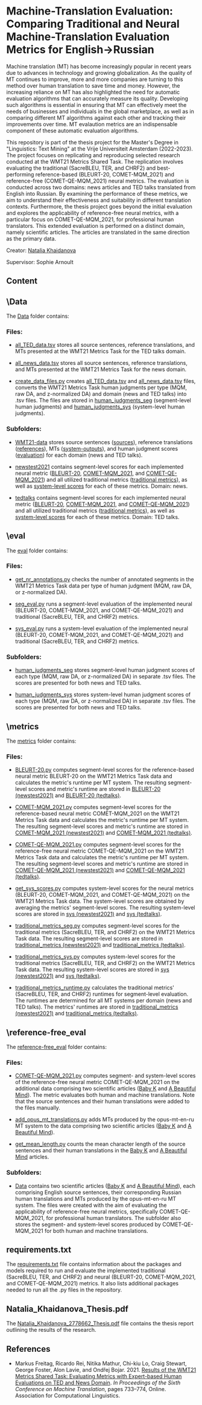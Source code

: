 <h1>Machine-Translation Evaluation: Comparing Traditional and Neural Machine-Translation Evaluation Metrics for English→Russian</h1>

Machine translation (MT) has become increasingly popular in recent years due to advances in technology and growing globalization. As the quality of MT continues to improve, more and more companies are turning to this method over human translation to save time and money. However, the increasing reliance on MT has also highlighted the need for automatic evaluation algorithms that can accurately measure its quality. Developing such algorithms is essential in ensuring that MT can effectively meet the needs of businesses and individuals in the global marketplace, as well as in comparing different MT algorithms against each other and tracking their improvements over time. MT evalaution metrics are an indispensable component of these automatic evaluation algorithms. 

This repository is part of the thesis project for the Master's Degree in "Linguistics: Text Mining" at the Vrije Universiteit Amsterdam (2022-2023). The project focuses on replicating and reproducing selected research conducted at the WMT21 Metrics Shared Task. The replication involves evaluating the traditional (SacreBLEU, TER, and CHRF2) and best-performing reference-based (BLEURT-20, COMET-MQM_2021) and reference-free (COMET-QE-MQM_2021) neural metrics. The evaluation is conducted across two domains: news articles and TED talks translated from English into Russian. By examining the performance of these metrics, we aim to understand their effectiveness and suitability in different translation contexts. Furthermore, the thesis project goes beyond the initial evaluation and explores the applicability of reference-free neural metrics, with a particular focus on COMET-QE-MQM_2021, for professional human translators. This extended evaluation is performed on a distinct domain, namely scientific articles. The articles are translated in the same direction as the primary data. 

Creator: [Natalia Khaidanova](https://github.com/NataliaKhaidanova)

Supervisor: Sophie Arnoult 

<h2>Content</h2>

<h2>\Data</h2>

The [Data](https://github.com/cltl-students/Natalia-Khaidanova-machine-translation-evaluation/tree/main/Data) folder contains:

<h3>Files:</h3>

- [all_TED_data.tsv](https://github.com/cltl-students/Natalia-Khaidanova-machine-translation-evaluation/blob/main/Data/all_TED_data.tsv) stores all source sentences, reference translations, and MTs presented at the WMT21 Metrics Task for the TED talks domain.  

- [all_news_data.tsv](https://github.com/cltl-students/Natalia-Khaidanova-machine-translation-evaluation/blob/main/Data/all_news_data.tsv) stores all source sentences, reference translations, and MTs presented at the WMT21 Metrics Task for the news domain.

- [create_data_files.py](https://github.com/cltl-students/Natalia-Khaidanova-machine-translation-evaluation/blob/main/Data/create_data_files.py) creates [all_TED_data.tsv](https://github.com/cltl-students/Natalia-Khaidanova-machine-translation-evaluation/blob/main/Data/all_TED_data.tsv) and [all_news_data.tsv](https://github.com/cltl-students/Natalia-Khaidanova-machine-translation-evaluation/blob/main/Data/all_news_data.tsv) files, converts the WMT21 Metrics Task human judgments per type (MQM, raw DA, and z-normalized DA) and domain (news and TED talks) into .tsv files. The files are stored in [human_judgments_seg](https://github.com/cltl-students/Natalia-Khaidanova-machine-translation-evaluation/tree/main/eval/human_judgments_seg) (segment-level human judgments) and [human_judgments_sys](https://github.com/cltl-students/Natalia-Khaidanova-machine-translation-evaluation/tree/main/eval/human_judgments_sys) (system-level human judgments). 

<h3>Subfolders:</h3>

- [WMT21-data](https://github.com/cltl-students/Natalia-Khaidanova-machine-translation-evaluation/tree/main/Data/WMT21-data) stores source sentences ([sources](https://github.com/cltl-students/Natalia-Khaidanova-machine-translation-evaluation/tree/main/Data/WMT21-data/sources)), reference translations ([references](https://github.com/cltl-students/Natalia-Khaidanova-machine-translation-evaluation/tree/main/Data/WMT21-data/references)), MTs ([system-outputs](https://github.com/cltl-students/Natalia-Khaidanova-machine-translation-evaluation/tree/main/Data/WMT21-data/system-outputs)), and human judgment scores ([evaluation](https://github.com/cltl-students/Natalia-Khaidanova-machine-translation-evaluation/tree/main/Data/WMT21-data/evaluation)) for each domain (news and TED talks). 

- [newstest2021](https://github.com/cltl-students/Natalia-Khaidanova-machine-translation-evaluation/tree/main/Data/newstest2021) contains segment-level scores for each implemented neural metric ([BLEURT-20](https://github.com/cltl-students/Natalia-Khaidanova-machine-translation-evaluation/tree/main/Data/newstest2021/BLEURT-20), [COMET-MQM_2021](https://github.com/cltl-students/Natalia-Khaidanova-machine-translation-evaluation/tree/main/Data/newstest2021/COMET-MQM_2021), and [COMET-QE-MQM_2021](https://github.com/cltl-students/Natalia-Khaidanova-machine-translation-evaluation/tree/main/Data/newstest2021/COMET-QE-MQM_2021)) and all utilized traditional metrics ([traditional metrics](https://github.com/cltl-students/Natalia-Khaidanova-machine-translation-evaluation/tree/main/Data/newstest2021/traditional_metrics)), as well as [system-level scores](https://github.com/cltl-students/Natalia-Khaidanova-machine-translation-evaluation/tree/main/Data/newstest2021/sys) for each of these metrics. Domain: news. 

- [tedtalks](https://github.com/cltl-students/Natalia-Khaidanova-machine-translation-evaluation/tree/main/Data/tedtalks) contains segment-level scores for each implemented neural metric ([BLEURT-20](https://github.com/cltl-students/Natalia-Khaidanova-machine-translation-evaluation/tree/main/Data/tedtalks/BLEURT-20), [COMET-MQM_2021](https://github.com/cltl-students/Natalia-Khaidanova-machine-translation-evaluation/tree/main/Data/tedtalks/COMET-MQM_2021), and [COMET-QE-MQM_2021](https://github.com/cltl-students/Natalia-Khaidanova-machine-translation-evaluation/tree/main/Data/tedtalks/COMET-QE-MQM_2021)) and all utilized traditional metrics ([traditional metrics](https://github.com/cltl-students/Natalia-Khaidanova-machine-translation-evaluation/tree/main/Data/tedtalks/traditional_metrics)), as well as [system-level scores](https://github.com/cltl-students/Natalia-Khaidanova-machine-translation-evaluation/tree/main/Data/tedtalks/sys) for each of these metrics. Domain: TED talks. 

<h2>\eval</h2>

The [eval](https://github.com/cltl-students/Natalia-Khaidanova-machine-translation-evaluation/tree/main/eval) folder contains: 

<h3>Files:</h3>

- [get_nr_annotations.py](https://github.com/cltl-students/Natalia-Khaidanova-machine-translation-evaluation/blob/main/eval/get_nr_annotations.py) checks the number of annotated segments in the WMT21 Metrics Task data per type of human judgment (MQM, raw DA, or z-normalized DA). 

- [seg_eval.py](https://github.com/cltl-students/Natalia-Khaidanova-machine-translation-evaluation/blob/main/eval/seg_eval.py) runs a segment-level evaluation of the implemented neural (BLEURT-20, COMET-MQM_2021, and COMET-QE-MQM_2021) and traditional (SacreBLEU, TER, and CHRF2) metrics. 

- [sys_eval.py](https://github.com/cltl-students/Natalia-Khaidanova-machine-translation-evaluation/blob/main/eval/sys_eval.py) runs a system-level evaluation of the implemented neural (BLEURT-20, COMET-MQM_2021, and COMET-QE-MQM_2021) and traditional (SacreBLEU, TER, and CHRF2) metrics. 

<h3>Subfolders:</h3>

- [human_judgments_seg](https://github.com/cltl-students/Natalia-Khaidanova-machine-translation-evaluation/tree/main/eval/human_judgments_seg) stores segment-level human judgment scores of each type (MQM, raw DA, or z-normalized DA) in separate .tsv files. The scores are presented for both news and TED talks.
  
- [human_judgments_sys](https://github.com/cltl-students/Natalia-Khaidanova-machine-translation-evaluation/tree/main/eval/human_judgments_sys) stores system-level human judgment scores of each type (MQM, raw DA, or z-normalized DA) in separate .tsv files. The scores are presented for both news and TED talks.

<h2>\metrics</h2>

The [metrics](https://github.com/cltl-students/Natalia-Khaidanova-machine-translation-evaluation/tree/main/metrics) folder contains: 

<h3>Files:</h3>

- [BLEURT-20.py](https://github.com/cltl-students/Natalia-Khaidanova-machine-translation-evaluation/blob/main/metrics/BLEURT-20.py) computes segment-level scores for the reference-based neural metric BLEURT-20 on the WMT21 Metrics Task data and calculates the metric's runtime per MT system. The resulting segment-level scores and metric's runtime are stored in [BLEURT-20 (newstest2021)](https://github.com/cltl-students/Natalia-Khaidanova-machine-translation-evaluation/tree/main/Data/newstest2021/BLEURT-20) and [BLEURT-20 (tedtalks)](https://github.com/cltl-students/Natalia-Khaidanova-machine-translation-evaluation/tree/main/Data/tedtalks/BLEURT-20). 

- [COMET-MQM_2021.py](https://github.com/cltl-students/Natalia-Khaidanova-machine-translation-evaluation/blob/main/metrics/COMET-MQM_2021.py) computes segment-level scores for the reference-based neural metric COMET-MQM_2021 on the WMT21 Metrics Task data and calculates the metric's runtime per MT system. The resulting segment-level scores and metric's runtime are stored in [COMET-MQM_2021 (newstest2021)](https://github.com/cltl-students/Natalia-Khaidanova-machine-translation-evaluation/tree/main/Data/newstest2021/COMET-MQM_2021) and [COMET-MQM_2021 (tedtalks)](https://github.com/cltl-students/Natalia-Khaidanova-machine-translation-evaluation/tree/main/Data/tedtalks/COMET-MQM_2021). 
  
- [COMET-QE-MQM_2021.py](https://github.com/cltl-students/Natalia-Khaidanova-machine-translation-evaluation/blob/main/metrics/COMET-QE-MQM_2021.py) computes segment-level scores for the reference-free neural metric COMET-QE-MQM_2021 on the WMT21 Metrics Task data and calculates the metric's runtime per MT system. The resulting segment-level scores and metric's runtime are stored in [COMET-QE-MQM_2021 (newstest2021)](https://github.com/cltl-students/Natalia-Khaidanova-machine-translation-evaluation/tree/main/Data/newstest2021/COMET-QE-MQM_2021) and [COMET-QE-MQM_2021 (tedtalks)](https://github.com/cltl-students/Natalia-Khaidanova-machine-translation-evaluation/tree/main/Data/tedtalks/COMET-QE-MQM_2021).

- [get_sys_scores.py](https://github.com/cltl-students/Natalia-Khaidanova-machine-translation-evaluation/blob/main/metrics/get_sys_scores.py) computes system-level scores for the neural metrics (BLEURT-20, COMET-MQM_2021, and COMET-QE-MQM_2021) on the WMT21 Metrics Task data. The system-level scores are obtained by averaging the metrics' segment-level scores. The resulting system-level scores are stored in [sys (newstest2021)](https://github.com/cltl-students/Natalia-Khaidanova-machine-translation-evaluation/tree/main/Data/newstest2021/sys) and [sys (tedtalks)](https://github.com/cltl-students/Natalia-Khaidanova-machine-translation-evaluation/tree/main/Data/tedtalks/sys). 

- [traditional_metrics_seg.py](https://github.com/cltl-students/Natalia-Khaidanova-machine-translation-evaluation/blob/main/metrics/traditional_metrics_seg.py) computes segment-level scores for the traditional metrics (SacreBLEU, TER, and CHRF2) on the WMT21 Metrics Task data. The resulting segment-level scores are stored in [traditional_metrics (newstest2021)](https://github.com/cltl-students/Natalia-Khaidanova-machine-translation-evaluation/tree/main/Data/newstest2021/traditional_metrics) and [traditional_metrics (tedtalks)](https://github.com/cltl-students/Natalia-Khaidanova-machine-translation-evaluation/tree/main/Data/tedtalks/traditional_metrics).

- [traditional_metrics_sys.py](https://github.com/cltl-students/Natalia-Khaidanova-machine-translation-evaluation/blob/main/metrics/traditional_metrics_sys.py) computes system-level scores for the traditional metrics (SacreBLEU, TER, and CHRF2) on the WMT21 Metrics Task data. The resulting system-level scores are stored in [sys (newstest2021)](https://github.com/cltl-students/Natalia-Khaidanova-machine-translation-evaluation/tree/main/Data/newstest2021/sys) and [sys (tedtalks)](https://github.com/cltl-students/Natalia-Khaidanova-machine-translation-evaluation/tree/main/Data/tedtalks/sys). 

- [traditional_metrics_runtime.py](https://github.com/cltl-students/Natalia-Khaidanova-machine-translation-evaluation/blob/main/metrics/traditional_metrics_runtime.py) calculates the traditional metrics' (SacreBLEU, TER, and CHRF2) runtimes for segment-level evaluation. The runtimes are determined for all MT systems per domain (news and TED talks). The metrics' runtimes are stored in [traditional_metrics (newstest2021)](https://github.com/cltl-students/Natalia-Khaidanova-machine-translation-evaluation/tree/main/Data/newstest2021/traditional_metrics) and [traditional_metrics (tedtalks)](https://github.com/cltl-students/Natalia-Khaidanova-machine-translation-evaluation/tree/main/Data/tedtalks/traditional_metrics).

<h2>\reference-free_eval</h2>

The [reference-free_eval](https://github.com/cltl-students/Natalia-Khaidanova-machine-translation-evaluation/tree/main/reference-free_eval) folder contains: 

<h3>Files:</h3>

- [COMET-QE-MQM_2021.py](https://github.com/cltl-students/Natalia-Khaidanova-machine-translation-evaluation/blob/main/reference-free_eval/COMET-QE-MQM_2021.py) computes segment- and system-level scores of the reference-free neural metric COMET-QE-MQM_2021 on the additional data comprising two scientific articles ([Baby K](https://github.com/cltl-students/Natalia-Khaidanova-machine-translation-evaluation/blob/main/reference-free_eval/Data/baby_k.tsv) and [A Beautiful Mind](https://github.com/cltl-students/Natalia-Khaidanova-machine-translation-evaluation/blob/main/reference-free_eval/Data/a_beautiful_mind.tsv)). The metric evaluates both human and machine translations. Note that the source sentences and their human translations were added to the files manually. 

- [add_opus_mt_translations.py](https://github.com/cltl-students/Natalia-Khaidanova-machine-translation-evaluation/blob/main/reference-free_eval/add_opus_mt_translations.py) adds MTs produced by the opus-mt-en-ru MT system to the data comprising two scientific articles ([Baby K](https://github.com/NataliaKhaidanova/MT_evaluation_metrics/blob/main/reference-free_eval/Data/baby_k.tsv) and [A Beautiful Mind](https://github.com/NataliaKhaidanova/MT_evaluation_metrics/blob/main/reference-free_eval/Data/a_beautiful_mind.tsv)).

- [get_mean_length.py](https://github.com/cltl-students/Natalia-Khaidanova-machine-translation-evaluation/blob/main/reference-free_eval/get_mean_length.py) counts the mean character length of the source sentences and their human translations in the [Baby K](https://github.com/cltl-students/Natalia-Khaidanova-machine-translation-evaluation/blob/main/reference-free_eval/Data/baby_k.tsv) and [A Beautiful Mind](https://github.com/cltl-students/Natalia-Khaidanova-machine-translation-evaluation/blob/main/reference-free_eval/Data/a_beautiful_mind.tsv) articles. 

<h3>Subfolders:</h3>

- [Data](https://github.com/cltl-students/Natalia-Khaidanova-machine-translation-evaluation/tree/main/reference-free_eval/Data) contains two scientific articles ([Baby K](https://github.com/cltl-students/Natalia-Khaidanova-machine-translation-evaluation/blob/main/reference-free_eval/Data/baby_k.tsv) and [A Beautiful Mind](https://github.com/cltl-students/Natalia-Khaidanova-machine-translation-evaluation/blob/main/reference-free_eval/Data/a_beautiful_mind.tsv)), each comprising English source sentences, their corresponding Russian human translations and MTs produced by the opus-mt-en-ru MT system. The files were created with the aim of evaluating the applicability of reference-free neural metrics, specifically COMET-QE-MQM_2021, for professional human translators. The subfolder also stores the segment- and system-level scores produced by COMET-QE-MQM_2021 for both human and machine translations.

<h2>requirements.txt</h2>

The [requirements.txt](https://github.com/cltl-students/Natalia-Khaidanova-machine-translation-evaluation/blob/main/requirements.txt) file contains information about the packages and models required to run and evaluate the implemented traditional (SacreBLEU, TER, and CHRF2) and neural (BLEURT-20, COMET-MQM_2021, and COMET-QE-MQM_2021) metrics. It also lists additional packages needed to run all the .py files in the repository. 

<h2>Natalia_Khaidanova_Thesis.pdf</h2>

The [Natalia_Khaidanova_2778662_Thesis.pdf](https://github.com/cltl-students/Natalia-Khaidanova-machine-translation-evaluation/blob/main/Natalia_Khaidanova_2778662_Thesis.pdf) file contains the thesis report outlining the results of the research. 

<h2>References</h2>

- Markus Freitag, Ricardo Rei, Nitika Mathur, Chi-kiu Lo, Craig Stewart, George Foster, Alon Lavie, and Ondřej Bojar. 2021. [Results of the WMT21 Metrics Shared Task: Evaluating Metrics with Expert-based Human Evaluations on TED and News Domain](https://aclanthology.org/2021.wmt-1.73v3.pdf ). *In Proceedings of the Sixth Conference on Machine Translation*, pages 733–774, Online. Association for Computational Linguistics. 

